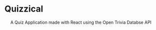 # Quizzical
<p style = "text-align: center;">A Quiz Application made with React using the Open Trivia Databse API</p>
